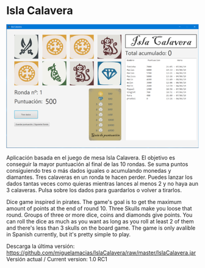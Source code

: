 # Isla Calavera
![Screenshot of the game](/screenShot.png)

Aplicación basada en el juego de mesa Isla Calavera.
El objetivo es conseguir la mayor puntuación al final de las 10 rondas. Se suma puntos consiguiendo tres o más dados iguales o acumulando monedas y diamantes. Tres calaveras en un ronda te hacen perder. Puedes lanzar los dados tantas veces como quieras mientras lances al menos 2 y no haya aun 3 calaveras. Pulsa sobre los dados para guardarlos o volver a tirarlos.



Dice game inspired in pirates. The game's goal is to get the maximum amount of points at the end of round 10.
Three Skulls make you loose that round. Groups of three or more dice, coins and diamonds give points. You can roll the dice as much as you want as long as you roll at least 2 of them and there's less than 3 skulls on the board game. The game is only avalible in Spanish currently, but it's pretty simple to play.

Descarga la última versión: https://github.com/miguelamacias/IslaCalavera/raw/master/IslaCalavera.jar
Versión actual / Current version: 1.0 RC1
